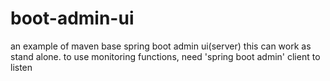 # boot-admin-ui
an example of maven base spring boot admin ui(server)
this can work as stand alone.
to use monitoring functions, need 'spring boot admin' client to listen

